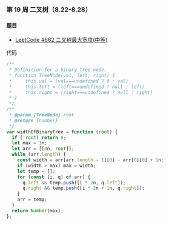### 第 19 周 二叉树（8.22-8.28）

#### 题目

- [LeetCode #662 二叉树最大宽度(中等)](https://leetcode.cn/problems/maximum-width-of-binary-tree/)


代码

```javascript
/**
 * Definition for a binary tree node.
 * function TreeNode(val, left, right) {
 *     this.val = (val===undefined ? 0 : val)
 *     this.left = (left===undefined ? null : left)
 *     this.right = (right===undefined ? null : right)
 * }
 */
/**
 * @param {TreeNode} root
 * @return {number}
 */
var widthOfBinaryTree = function (root) {
  if (!root) return 0;
  let max = 1n;
  let arr = [[0n, root]];
  while (arr.length) {
    const width = arr[arr.length - 1][0] - arr[0][0] + 1n;
    if (width > max) max = width;
    let temp = [];
    for (const [i, q] of arr) {
      q.left && temp.push([i * 2n, q.left]);
      q.right && temp.push([i * 2n + 1n, q.right]);
    }
    arr = temp;
  }
  return Number(max);
};

```